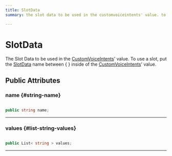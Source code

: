 ```yaml
---
title: SlotData
summary: the slot data to be used in the customvoiceintents' value. to use a slot, put the slotdata name between { } inside of the customvoiceintents' value. 

---
```


# SlotData




The Slot Data to be used in the [CustomVoiceIntents](/versioned_docs/version-14-Jun-2023/unity-api/api/Classes/MLVoiceIntentsConfiguration/MLVoiceIntentsConfiguration.CustomVoiceIntents.md)' value. To use a slot, put the [SlotData](/versioned_docs/version-14-Jun-2023/unity-api/api/Classes/MLVoiceIntentsConfiguration/MLVoiceIntentsConfiguration.SlotData.md) name between { } inside of the [CustomVoiceIntents](/versioned_docs/version-14-Jun-2023/unity-api/api/Classes/MLVoiceIntentsConfiguration/MLVoiceIntentsConfiguration.CustomVoiceIntents.md)' value.   





## Public Attributes

### name {#string-name}

```csharp

public string name;

```






-----------

### values {#list-string-values}

```csharp

public List< string > values;

```






-----------

